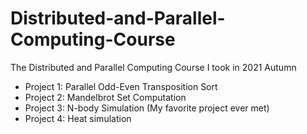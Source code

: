 # Distributed-and-Parallel-Computing-Course
The Distributed and Parallel Computing Course I took in 2021 Autumn  
+ Project 1: Parallel Odd-Even Transposition Sort  
+ Project 2: Mandelbrot Set Computation  
+ Project 3: N-body Simulation (My favorite project ever met)  
+ Project 4: Heat simulation  
